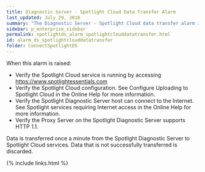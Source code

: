 ```yaml
---
title: ﻿Diagnostic Server - Spotlight Cloud Data Transfer Alarm
last_updated: July 29, 2016
summary: "The Diagnostic Server - Spotlight Cloud data transfer alarm is raised when the transfer of data to Spotlight Cloud services (including the Spotlight web site and Spotlight Mobile) is not successful."
sidebar: p_enterprise_sidebar
permalink: spotlightds_alarm_spotlightclouddatatransfer.html
id: alarm_ds_spotlightclouddatatransfer
folder: ConnectSpotlightDS
---
```



When this alarm is raised:

* Verify the Spotlight Cloud service is running by accessing https://www.spotlightessentials.com
* Verify the Spotlight Cloud configuration. See Configure Uploading to Spotlight Cloud in the Online Help for more information.
* Verify the Spotlight Diagnostic Server host can connect to the Internet. See Spotlight services requiring Internet access in the Online Help for more information.
* Verify the Proxy Server on the Spotlight Diagnostic Server supports HTTP 1.1.

Data is transferred once a minute from the Spotlight Diagnostic Server to Spotlight Cloud services. Data that is not successfully transferred is discarded.



{% include links.html %}

